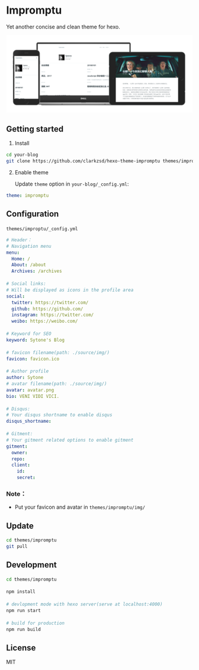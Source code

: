 # Impromptu

Yet another concise and clean theme for hexo.

![preview](./preview/preview.png)

## Getting started

1. Install

``` bash
cd your-blog
git clone https://github.com/clarkzsd/hexo-theme-impromptu themes/impromptu
```

2. Enable theme

   Update `theme` option in `your-blog/_config.yml`:

``` yaml
theme: impromptu
```

## Configuration

`themes/improptu/_config.yml`

```yaml
# Header：
# Navigation menu
menu:
  Home: /
  About: /about
  Archives: /archives

# Social links:
# Will be displayed as icons in the profile area
social:
  twitter: https://twitter.com/
  github: https://github.com/
  instagram: https://twitter.com/
  weibo: https://weibo.com/

# Keyword for SEO
keyword: Sytone's Blog

# favicon filename(path: ./source/img/)
favicon: favicon.ico

# Author profile
author: Sytone
# avatar filename(path: ./source/img/)
avatar: avatar.png
bio: VENI VIDI VICI.

# Disqus:
# Your disqus shortname to enable disqus
disqus_shortname: 

# Gitment:
# Your gitment related options to enable gitment
gitment:
  owner:
  repo:
  client:
    id:
    secret:
```

### Note：

* Put your favicon and avatar in `themes/impromptu/img/`

## Update

``` bash
cd themes/impromptu
git pull
```



## Development

``` bash
cd themes/impromptu

npm install

# devlopment mode with hexo server(serve at localhost:4000)
npm run start

# build for production
npm run build
```

## License

MIT	

